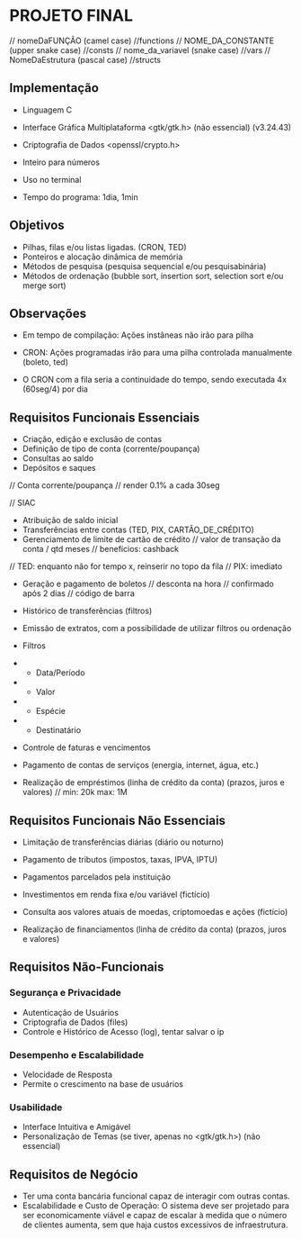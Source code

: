 # PROJETO FINAL

// nomeDaFUNÇÃO (camel case) //functions
// NOME_DA_CONSTANTE (upper snake case) //consts
// nome_da_variavel (snake case) //vars
// NomeDaEstrutura (pascal case) //structs

## Implementação
- Linguagem C
- Interface Gráfica Multiplataforma <gtk/gtk.h> (não essencial) (v3.24.43)
- Criptografia de Dados <openssl/crypto.h>

- Inteiro para números
- Uso no terminal

- Tempo do programa: 1dia, 1min

## Objetivos
- Pilhas, filas e/ou listas ligadas. (CRON, TED)
- Ponteiros e alocação dinâmica de memória
- Métodos de pesquisa (pesquisa sequencial e/ou pesquisabinária)
- Métodos de ordenação (bubble sort, insertion sort, selection sort e/ou merge sort)

## Observações
- Em tempo de compilação: Ações instâneas não irão para pilha
- CRON: Ações programadas irão para uma pilha controlada manualmente (boleto, ted)

- O CRON com a fila seria a continuidade do tempo, sendo executada 4x (60seg/4) por dia

## Requisitos Funcionais Essenciais
- Criação, edição e exclusão de contas
- Definição de tipo de conta (corrente/poupança)
- Consultas ao saldo
- Depósitos e saques

// Conta corrente/poupança
// render 0.1% a cada 30seg

// SIAC

- Atribuição de saldo inicial
- Transferências entre contas (TED, PIX, CARTÃO_DE_CRÉDITO)
- Gerenciamento de limite de cartão de crédito
// valor de transação da conta / qtd meses
// benefícios: cashback

// TED: enquanto não for tempo x, reinserir no topo da fila
// PIX: imediato

- Geração e pagamento de boletos
// desconta na hora
// confirmado após 2 dias
// código de barra

- Histórico de transferências (filtros)
- Emissão de extratos, com a possibilidade de utilizar filtros ou ordenação
- Filtros
- - Data/Período
- - Valor
- - Espécie
- - Destinatário

- Controle de faturas e vencimentos
- Pagamento de contas de serviços (energia, internet, água, etc.)

- Realização de empréstimos (linha de crédito da conta) (prazos, juros e valores)
// min: 20k max: 1M

## Requisitos Funcionais Não Essenciais
- Limitação de transferências diárias (diário ou noturno)
- Pagamento de tributos (impostos, taxas, IPVA, IPTU)
- Pagamentos parcelados pela instituição

- Investimentos em renda fixa e/ou variável (fictício)
- Consulta aos valores atuais de moedas, criptomoedas e ações (fictício)
- Realização de financiamentos (linha de crédito da conta) (prazos, juros e valores)

## Requisitos Não-Funcionais

### Segurança e Privacidade
- Autenticação de Usuários
- Criptografia de Dados (files)
- Controle e Histórico de Acesso (log), tentar salvar o ip

### Desempenho e Escalabilidade
- Velocidade de Resposta
- Permite o crescimento na base de usuários

### Usabilidade
- Interface Intuitiva e Amigável
- Personalização de Temas (se tiver, apenas no <gtk/gtk.h>) (não essencial)

## Requisitos de Negócio
- Ter uma conta bancária funcional capaz de interagir com outras contas.
- Escalabilidade e Custo de Operação: O sistema deve ser projetado para ser economicamente viável e capaz de escalar à medida que o número de clientes aumenta, sem que haja custos excessivos de infraestrutura.